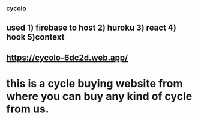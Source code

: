 ### cycolo  
## used 1) firebase to host 2) huroku 3) react 4) hook 5)context
## https://cycolo-6dc2d.web.app/

# this is a cycle buying website from where you can buy any kind of cycle from us.